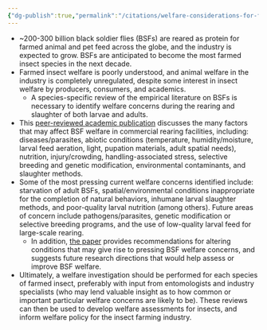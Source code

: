 ```yaml
---
{"dg-publish":true,"permalink":"/citations/welfare-considerations-for-farmed-black-soldier-flies-hermetia-illucens-rethink-priorities/","tags":["insects"],"created":"2025-10-23T17:42:44.408+01:00","updated":"2025-10-23T18:12:10.176+01:00"}
---
```


- ~200-300 billion black soldier flies (BSFs) are reared as protein for farmed animal and pet feed across the globe, and the industry is expected to grow. BSFs are anticipated to become the most farmed insect species in the next decade.
- Farmed insect welfare is poorly understood, and animal welfare in the industry is completely unregulated, despite some interest in insect welfare by producers, consumers, and academics.
    - A species-specific review of the empirical literature on BSFs is necessary to identify welfare concerns during the rearing and slaughter of both larvae and adults.
- This [peer-reviewed academic publication](https://www.wageningenacademic.com/doi/abs/10.3920/JIFF2022.0041) discusses the many factors that may affect BSF welfare in commercial rearing facilities, including: diseases/parasites, abiotic conditions (temperature, humidity/moisture, larval feed aeration, light, pupation materials, adult spatial needs), nutrition, injury/crowding, handling-associated stress, selective breeding and genetic modification, environmental contaminants, and slaughter methods.
- Some of the most pressing current welfare concerns identified include: starvation of adult BSFs, spatial/environmental conditions inappropriate for the completion of natural behaviors, inhumane larval slaughter methods, and poor-quality larval nutrition (among others). Future areas of concern include pathogens/parasites, genetic modification or selective breeding programs, and the use of low-quality larval feed for large-scale rearing.
    - In addition, [the paper](https://www.wageningenacademic.com/doi/abs/10.3920/JIFF2022.0041) provides recommendations for altering conditions that may give rise to pressing BSF welfare concerns, and suggests future research directions that would help assess or improve BSF welfare.
- Ultimately, a welfare investigation should be performed for each species of farmed insect, preferably with input from entomologists and industry specialists (who may lend valuable insight as to how common or important particular welfare concerns are likely to be). These reviews can then be used to develop welfare assessments for insects, and inform welfare policy for the insect farming industry.